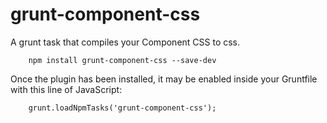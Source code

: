 # grunt-component-css

A grunt task that compiles your Component CSS to css.

```
	npm install grunt-component-css --save-dev
```

Once the plugin has been installed, it may be enabled inside your Gruntfile with this line of JavaScript:

```
	grunt.loadNpmTasks('grunt-component-css');
```